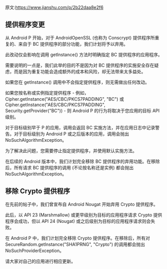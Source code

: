 
原文:https://www.jianshu.com/p/2b22daa8e2f6

## 提供程序变更

从 Android P 开始，对于 AndroidOpenSSL (也称为 Conscrypt) 提供程序所重复的、来自于 BC 提供程序的部分功能，我们计划将予以弃用。

此改动仅会影响在调用 getInstance() 方法时明确指定 BC 提供程序的应用程序。

需要说明的一点是，我们此举的目的不是因为对 BC 提供程序的实施安全存在疑虑，而是因为重复功能会造成额外的成本和风险，却无法带来太多益处。

如果您在 getInstance() 调用中不会指定提供程序，则无需做出任何改动。

如果您按名称或实例指定提供程序 - 例如，Cipher.getInstance("AES/CBC/PKCS7PADDING", "BC") 或 Cipher.getInstance("AES/CBC/PKCS7PADDING", Security.getProvider("BC")) - 则 Android P 的行为将取决于您应用的目标 API 级别。

对于目标级别早于 P 的应用，调用会返回 BC 实施方法，并在应用日志中记录警告。对于目标级别为 Android P 或之后版本的应用，调用会抛出 NoSuchAlgorithmException。

为了解决此问题，您需要停止指定提供程序，并使用默认实施方法。

在后续的 Android 版本中，我们计划完全移除 BC 提供程序的弃用功能。在移除后，所有请求 BC 提供程序的调用 (不论按名称还是实例) 都会抛出 NoSuchAlgorithmException。

## 移除 Crypto 提供程序

在先前的帖子中，我们曾宣布自 Android Nougat 开始弃用 Crypto 提供程序。

此后，以 API 23 (Marshmallow) 或更早级别为目标的应用程序请求 Crypto 提供程序会成功，但以 API 24 (Nougat) 或之后级别为目标的应用程序请求则会失败。

在 Android P 中，我们计划完全移除 Crypto 提供程序。在移除后，所有对 SecureRandom.getInstance("SHA1PRNG", "Crypto") 的调用都会抛出 NoSuchProviderException。

请大家对自己的应用进行相应更新。

